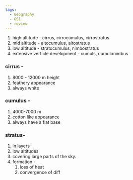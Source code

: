 ```yaml
---
tags:
  - Geography
  - GS1
  - review
---
```

1. high altitude - cirrus, cirrocumulus, cirrostratus
2. mid altitude - altocumulus, altostratus
3. low altitude - stratocumulus, nimbostratus
4. extensive verticle development - cumuls, cumulonimbus
### cirrus -
1. 8000 - 12000 m height
2. feathery appearance
3. always white
### cumulus -
1. 4000-7000 m
2. cotton like appearance
3. always have a flat base
### stratus- 
1. in layers
2. low altitudes
3. covering large parts of the sky.
4. formation - 
	1. loss of heat
	2. convergence of diff